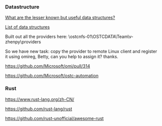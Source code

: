 ### Datastructure

[What are the lesser known but useful data structures?](https://stackoverflow.com/questions/500607/what-are-the-lesser-known-but-useful-data-structures?page=1&tab=votes#tab-top)

[List of data structures](https://en.wikipedia.org/wiki/List_of_data_structures)


Built out all the providers here: \\ostcnfs-01\OSTCDATA\Team\v-zhenpy\providers 

So we have new task: copy the provider to remote Linux client and register it using omireg, Betty, can you help to assign it? thanks.

https://github.com/Microsoft/omi/pull/314

https://github.com/Microsoft/ostc-automation

### Rust

https://www.rust-lang.org/zh-CN/

https://github.com/rust-lang/rust

https://github.com/rust-unofficial/awesome-rust
